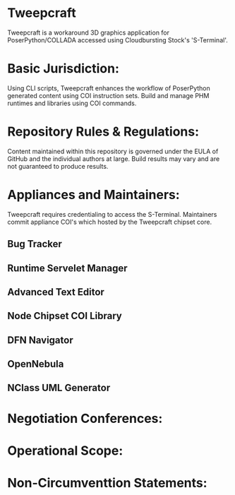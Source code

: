 # Tweepcraft
Tweepcraft is a workaround 3D graphics application for PoserPython/COLLADA accessed using Cloudbursting Stock's 'S-Terminal'.

# Basic Jurisdiction:
Using CLI scripts, Tweepcraft enhances the workflow of PoserPython generated content using COI instruction sets. Build and manage PHM runtimes and libraries using COI commands.

# Repository Rules & Regulations:
Content maintained within this repository is governed under the EULA of GitHub and the individual authors at large. Build results may vary and are not guaranteed to produce results.

# Appliances and Maintainers:
Tweepcraft requires credentialing to access the S-Terminal. Maintainers commit appliance COI's which hosted by the Tweepcraft chipset core.

## Bug Tracker
## Runtime Servelet Manager
## Advanced Text Editor
## Node Chipset COI Library
## DFN Navigator 
## OpenNebula  
## NClass UML Generator

# Negotiation Conferences:
# Operational Scope:
# Non-Circumventtion Statements:
